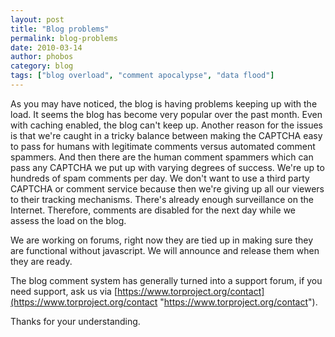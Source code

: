 ```yaml
---
layout: post
title: "Blog problems"
permalink: blog-problems
date: 2010-03-14
author: phobos
category: blog
tags: ["blog overload", "comment apocalypse", "data flood"]
---
```


As you may have noticed, the blog is having problems keeping up with the load. It seems the blog has become very popular over the past month. Even with caching enabled, the blog can't keep up. Another reason for the issues is that we're caught in a tricky balance between making the CAPTCHA easy to pass for humans with legitimate comments versus automated comment spammers. And then there are the human comment spammers which can pass any CAPTCHA we put up with varying degrees of success. We're up to hundreds of spam comments per day. We don't want to use a third party CAPTCHA or comment service because then we're giving up all our viewers to their tracking mechanisms. There's already enough surveillance on the Internet. Therefore, comments are disabled for the next day while we assess the load on the blog.

We are working on forums, right now they are tied up in making sure they are functional without javascript. We will announce and release them when they are ready.

The blog comment system has generally turned into a support forum, if you need support, ask us via [https://www.torproject.org/contact](https://www.torproject.org/contact "https://www.torproject.org/contact").

Thanks for your understanding.

